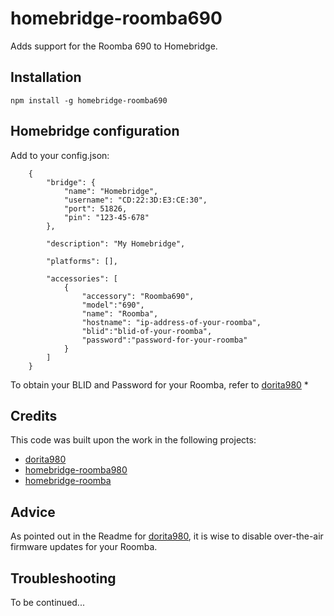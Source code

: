 homebridge-roomba690
=========

Adds support for the Roomba 690 to Homebridge.

## Installation

`npm install -g homebridge-roomba690`

## Homebridge configuration

Add to your config.json:

```
	{
	    "bridge": {
	        "name": "Homebridge",
	        "username": "CD:22:3D:E3:CE:30",
	        "port": 51826,
	        "pin": "123-45-678"
	    },

	    "description": "My Homebridge",

	    "platforms": [],

	    "accessories": [
	        {
	            "accessory": "Roomba690",
	            "model":"690",            
	            "name": "Roomba",
	            "hostname": "ip-address-of-your-roomba",            
	            "blid":"blid-of-your-roomba",
	            "password":"password-for-your-roomba"
	        }
	    ]
	}
```
To obtain your BLID and Password for your Roomba, refer to [dorita980](https://github.com/koalazak/dorita980#how-to-get-your-usernameblid-and-password)
 *
## Credits

This code was built upon the work in the following projects:

* [dorita980](https://github.com/koalazak/dorita980)
* [homebridge-roomba980](https://github.com/steedferns/homebridge-roomba980)
* [homebridge-roomba](https://github.com/umesan/homebridge-roomba)

## Advice

As pointed out in the Readme for [dorita980](https://github.com/koalazak/dorita980), it is wise to disable over-the-air firmware updates for your Roomba.

## Troubleshooting

To be continued...
